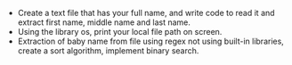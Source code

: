 - Create a text file that has your full name, and write code to read it and extract first name, middle name and last name.
- Using the library os, print your local file path on screen.
- Extraction of baby name from file using regex not using built-in libraries, create a sort algorithm, implement binary search.
